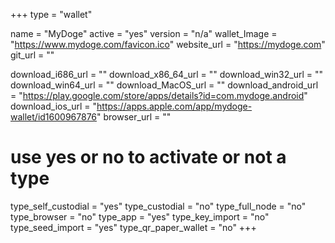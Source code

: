 +++
type = "wallet"

name = "MyDoge"
active = "yes"
version = "n/a"
wallet_Image = "https://www.mydoge.com/favicon.ico"
website_url = "https://mydoge.com"
git_url = ""

download_i686_url = ""
download_x86_64_url = ""
download_win32_url = ""
download_win64_url = ""
download_MacOS_url = ""
download_android_url = "https://play.google.com/store/apps/details?id=com.mydoge.android"
download_ios_url = "https://apps.apple.com/app/mydoge-wallet/id1600967876"
browser_url = ""

# use yes or no to activate or not a type
type_self_custodial = "yes"
type_custodial = "no"
type_full_node = "no"
type_browser = "no"
type_app = "yes"
type_key_import = "no"
type_seed_import = "yes"
type_qr_paper_wallet = "no"
+++